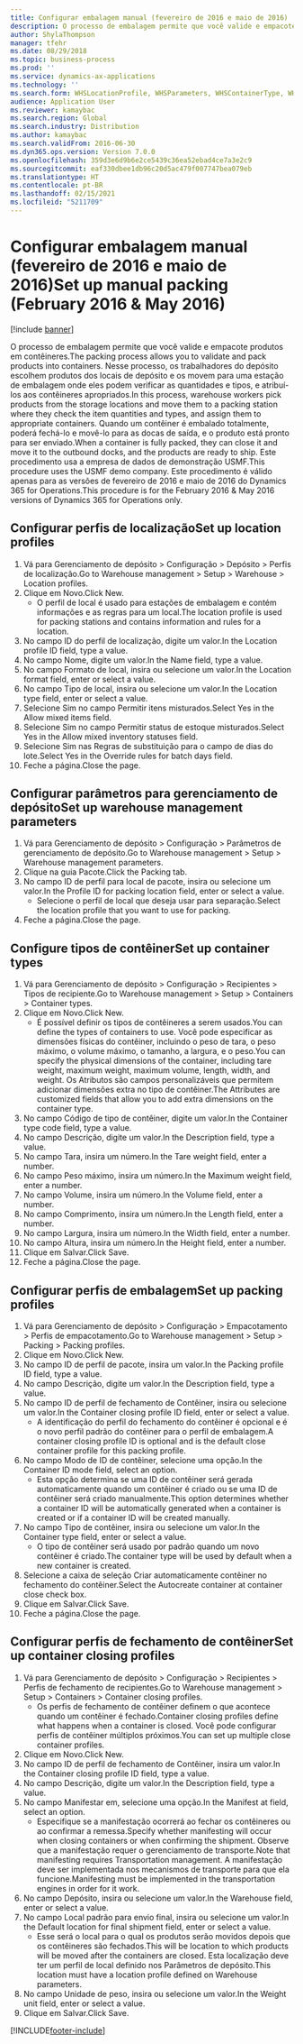```yaml
---
title: Configurar embalagem manual (fevereiro de 2016 e maio de 2016)
description: O processo de embalagem permite que você valide e empacote produtos em contêineres.
author: ShylaThompson
manager: tfehr
ms.date: 08/29/2018
ms.topic: business-process
ms.prod: ''
ms.service: dynamics-ax-applications
ms.technology: ''
ms.search.form: WHSLocationProfile, WHSParameters, WHSContainerType, WHSPackProfile, WHSCloseContainerProfile, InventLocationIdLookup, UnitOfMeasureLookup
audience: Application User
ms.reviewer: kamaybac
ms.search.region: Global
ms.search.industry: Distribution
ms.author: kamaybac
ms.search.validFrom: 2016-06-30
ms.dyn365.ops.version: Version 7.0.0
ms.openlocfilehash: 359d3e6d9b6e2ce5439c36ea52ebad4ce7a3e2c9
ms.sourcegitcommit: eaf330dbee1db96c20d5ac479f007747bea079eb
ms.translationtype: HT
ms.contentlocale: pt-BR
ms.lasthandoff: 02/15/2021
ms.locfileid: "5211709"
---
```

# <a name="set-up-manual-packing-february-2016--may-2016"></a><span data-ttu-id="7e794-103">Configurar embalagem manual (fevereiro de 2016 e maio de 2016)</span><span class="sxs-lookup"><span data-stu-id="7e794-103">Set up manual packing (February 2016 & May 2016)</span></span>

[!include [banner](../../includes/banner.md)]

<span data-ttu-id="7e794-104">O processo de embalagem permite que você valide e empacote produtos em contêineres.</span><span class="sxs-lookup"><span data-stu-id="7e794-104">The packing process allows you to validate and pack products into containers.</span></span> <span data-ttu-id="7e794-105">Nesse processo, os trabalhadores do depósito escolhem produtos dos locais de depósito e os movem para uma estação de embalagem onde eles podem verificar as quantidades e tipos, e atribuí-los aos contêineres apropriados.</span><span class="sxs-lookup"><span data-stu-id="7e794-105">In this process, warehouse workers pick products from the storage locations and move them to a packing station where they check the item quantities and types, and assign them to appropriate containers.</span></span> <span data-ttu-id="7e794-106">Quando um contêiner é embalado totalmente, poderá fechá-lo e movê-lo para as docas de saída, e o produto está pronto para ser enviado.</span><span class="sxs-lookup"><span data-stu-id="7e794-106">When a container is fully packed, they can close it and move it to the outbound docks, and the products are ready to ship.</span></span> <span data-ttu-id="7e794-107">Este procedimento usa a empresa de dados de demonstração USMF.</span><span class="sxs-lookup"><span data-stu-id="7e794-107">This procedure uses the USMF demo company.</span></span> <span data-ttu-id="7e794-108">Este procedimento é válido apenas para as versões de fevereiro de 2016 e maio de 2016 do Dynamics 365 for Operations.</span><span class="sxs-lookup"><span data-stu-id="7e794-108">This procedure is for the February 2016 & May 2016 versions of Dynamics 365 for Operations only.</span></span>


## <a name="set-up-location-profiles"></a><span data-ttu-id="7e794-109">Configurar perfis de localização</span><span class="sxs-lookup"><span data-stu-id="7e794-109">Set up location profiles</span></span>
1. <span data-ttu-id="7e794-110">Vá para Gerenciamento de depósito > Configuração > Depósito > Perfis de localização.</span><span class="sxs-lookup"><span data-stu-id="7e794-110">Go to Warehouse management > Setup > Warehouse > Location profiles.</span></span>
2. <span data-ttu-id="7e794-111">Clique em Novo.</span><span class="sxs-lookup"><span data-stu-id="7e794-111">Click New.</span></span>
    * <span data-ttu-id="7e794-112">O perfil de local é usado para estações de embalagem e contém informações e as regras para um local.</span><span class="sxs-lookup"><span data-stu-id="7e794-112">The location profile is used for packing stations and contains information and rules for a location.</span></span>  
3. <span data-ttu-id="7e794-113">No campo ID do perfil de localização, digite um valor.</span><span class="sxs-lookup"><span data-stu-id="7e794-113">In the Location profile ID field, type a value.</span></span>
4. <span data-ttu-id="7e794-114">No campo Nome, digite um valor.</span><span class="sxs-lookup"><span data-stu-id="7e794-114">In the Name field, type a value.</span></span>
5. <span data-ttu-id="7e794-115">No campo Formato de local, insira ou selecione um valor.</span><span class="sxs-lookup"><span data-stu-id="7e794-115">In the Location format field, enter or select a value.</span></span>
6. <span data-ttu-id="7e794-116">No campo Tipo de local, insira ou selecione um valor.</span><span class="sxs-lookup"><span data-stu-id="7e794-116">In the Location type field, enter or select a value.</span></span>
7. <span data-ttu-id="7e794-117">Selecione Sim no campo Permitir itens misturados.</span><span class="sxs-lookup"><span data-stu-id="7e794-117">Select Yes in the Allow mixed items field.</span></span>
8. <span data-ttu-id="7e794-118">Selecione Sim no campo Permitir status de estoque misturados.</span><span class="sxs-lookup"><span data-stu-id="7e794-118">Select Yes in the Allow mixed  inventory statuses field.</span></span>
9. <span data-ttu-id="7e794-119">Selecione Sim nas Regras de substituição para o campo de dias do lote.</span><span class="sxs-lookup"><span data-stu-id="7e794-119">Select Yes in the Override rules for batch days field.</span></span>
10. <span data-ttu-id="7e794-120">Feche a página.</span><span class="sxs-lookup"><span data-stu-id="7e794-120">Close the page.</span></span>

## <a name="set-up-warehouse-management-parameters"></a><span data-ttu-id="7e794-121">Configurar parâmetros para gerenciamento de depósito</span><span class="sxs-lookup"><span data-stu-id="7e794-121">Set up warehouse management parameters</span></span> 
1. <span data-ttu-id="7e794-122">Vá para Gerenciamento de depósito > Configuração > Parâmetros de gerenciamento de depósito.</span><span class="sxs-lookup"><span data-stu-id="7e794-122">Go to Warehouse management > Setup > Warehouse management parameters.</span></span>
2. <span data-ttu-id="7e794-123">Clique na guia Pacote.</span><span class="sxs-lookup"><span data-stu-id="7e794-123">Click the Packing tab.</span></span>
3. <span data-ttu-id="7e794-124">No campo ID de perfil para local de pacote, insira ou selecione um valor.</span><span class="sxs-lookup"><span data-stu-id="7e794-124">In the Profile ID for packing location field, enter or select a value.</span></span>
    * <span data-ttu-id="7e794-125">Selecione o perfil de local que deseja usar para separação.</span><span class="sxs-lookup"><span data-stu-id="7e794-125">Select the location profile that you want to use for packing.</span></span>  
4. <span data-ttu-id="7e794-126">Feche a página.</span><span class="sxs-lookup"><span data-stu-id="7e794-126">Close the page.</span></span>

## <a name="set-up-container-types"></a><span data-ttu-id="7e794-127">Configure tipos de contêiner</span><span class="sxs-lookup"><span data-stu-id="7e794-127">Set up container types</span></span>
1. <span data-ttu-id="7e794-128">Vá para Gerenciamento de depósito > Configuração > Recipientes > Tipos de recipiente.</span><span class="sxs-lookup"><span data-stu-id="7e794-128">Go to Warehouse management > Setup > Containers > Container types.</span></span>
2. <span data-ttu-id="7e794-129">Clique em Novo.</span><span class="sxs-lookup"><span data-stu-id="7e794-129">Click New.</span></span>
    * <span data-ttu-id="7e794-130">É possível definir os tipos de contêineres a serem usados.</span><span class="sxs-lookup"><span data-stu-id="7e794-130">You can define the types of containers to use.</span></span> <span data-ttu-id="7e794-131">Você pode especificar as dimensões físicas do contêiner, incluindo o peso de tara, o peso máximo, o volume máximo, o tamanho, a largura, e o peso.</span><span class="sxs-lookup"><span data-stu-id="7e794-131">You can specify the physical dimensions of the container, including tare weight, maximum weight, maximum volume, length, width, and weight.</span></span>  <span data-ttu-id="7e794-132">Os Atributos são campos personalizáveis que permitem adicionar dimensões extra no tipo de contêiner.</span><span class="sxs-lookup"><span data-stu-id="7e794-132">The Attributes are customized fields that allow you to add extra dimensions on the container type.</span></span>     
3. <span data-ttu-id="7e794-133">No campo Código de tipo de contêiner, digite um valor.</span><span class="sxs-lookup"><span data-stu-id="7e794-133">In the Container type code field, type a value.</span></span>
4. <span data-ttu-id="7e794-134">No campo Descrição, digite um valor.</span><span class="sxs-lookup"><span data-stu-id="7e794-134">In the Description field, type a value.</span></span>
5. <span data-ttu-id="7e794-135">No campo Tara, insira um número.</span><span class="sxs-lookup"><span data-stu-id="7e794-135">In the Tare weight field, enter a number.</span></span>
6. <span data-ttu-id="7e794-136">No campo Peso máximo, insira um número.</span><span class="sxs-lookup"><span data-stu-id="7e794-136">In the Maximum weight field, enter a number.</span></span>
7. <span data-ttu-id="7e794-137">No campo Volume, insira um número.</span><span class="sxs-lookup"><span data-stu-id="7e794-137">In the Volume field, enter a number.</span></span>
8. <span data-ttu-id="7e794-138">No campo Comprimento, insira um número.</span><span class="sxs-lookup"><span data-stu-id="7e794-138">In the Length field, enter a number.</span></span>
9. <span data-ttu-id="7e794-139">No campo Largura, insira um número.</span><span class="sxs-lookup"><span data-stu-id="7e794-139">In the Width field, enter a number.</span></span>
10. <span data-ttu-id="7e794-140">No campo Altura, insira um número.</span><span class="sxs-lookup"><span data-stu-id="7e794-140">In the Height field, enter a number.</span></span>
11. <span data-ttu-id="7e794-141">Clique em Salvar.</span><span class="sxs-lookup"><span data-stu-id="7e794-141">Click Save.</span></span>
12. <span data-ttu-id="7e794-142">Feche a página.</span><span class="sxs-lookup"><span data-stu-id="7e794-142">Close the page.</span></span>

## <a name="set-up-packing-profiles"></a><span data-ttu-id="7e794-143">Configurar perfis de embalagem</span><span class="sxs-lookup"><span data-stu-id="7e794-143">Set up packing profiles</span></span>
1. <span data-ttu-id="7e794-144">Vá para Gerenciamento de depósito > Configuração > Empacotamento > Perfis de empacotamento.</span><span class="sxs-lookup"><span data-stu-id="7e794-144">Go to Warehouse management > Setup > Packing > Packing profiles.</span></span>
2. <span data-ttu-id="7e794-145">Clique em Novo.</span><span class="sxs-lookup"><span data-stu-id="7e794-145">Click New.</span></span>
3. <span data-ttu-id="7e794-146">No campo ID de perfil de pacote, insira um valor.</span><span class="sxs-lookup"><span data-stu-id="7e794-146">In the Packing profile ID field, type a value.</span></span>
4. <span data-ttu-id="7e794-147">No campo Descrição, digite um valor.</span><span class="sxs-lookup"><span data-stu-id="7e794-147">In the Description field, type a value.</span></span>
5. <span data-ttu-id="7e794-148">No campo ID de perfil de fechamento de Contêiner, insira ou selecione um valor.</span><span class="sxs-lookup"><span data-stu-id="7e794-148">In the Container closing profile ID field, enter or select a value.</span></span>
    * <span data-ttu-id="7e794-149">A identificação do perfil do fechamento do contêiner é opcional e é o novo perfil padrão do contêiner para o perfil de embalagem.</span><span class="sxs-lookup"><span data-stu-id="7e794-149">A container closing profile ID is optional and is the default close container profile for this packing profile.</span></span>  
6. <span data-ttu-id="7e794-150">No campo Modo de ID de contêiner, selecione uma opção.</span><span class="sxs-lookup"><span data-stu-id="7e794-150">In the Container ID mode field, select an option.</span></span>
    * <span data-ttu-id="7e794-151">Esta opção determina se uma ID de contêiner será gerada automaticamente quando um contêiner é criado ou se uma ID de contêiner será criado manualmente.</span><span class="sxs-lookup"><span data-stu-id="7e794-151">This option determines whether a container ID will be automatically generated when a container is created or if a container ID will be created manually.</span></span>  
7. <span data-ttu-id="7e794-152">No campo Tipo de contêiner, insira ou selecione um valor.</span><span class="sxs-lookup"><span data-stu-id="7e794-152">In the Container type field, enter or select a value.</span></span>
    * <span data-ttu-id="7e794-153">O tipo de contêiner será usado por padrão quando um novo contêiner é criado.</span><span class="sxs-lookup"><span data-stu-id="7e794-153">The container type will be used by default when a new container is created.</span></span>  
8. <span data-ttu-id="7e794-154">Selecione a caixa de seleção Criar automaticamente contêiner no fechamento do contêiner.</span><span class="sxs-lookup"><span data-stu-id="7e794-154">Select the Autocreate container at container close check box.</span></span>
9. <span data-ttu-id="7e794-155">Clique em Salvar.</span><span class="sxs-lookup"><span data-stu-id="7e794-155">Click Save.</span></span>
10. <span data-ttu-id="7e794-156">Feche a página.</span><span class="sxs-lookup"><span data-stu-id="7e794-156">Close the page.</span></span>

## <a name="set-up-container-closing-profiles"></a><span data-ttu-id="7e794-157">Configurar perfis de fechamento de contêiner</span><span class="sxs-lookup"><span data-stu-id="7e794-157">Set up container closing profiles</span></span>
1. <span data-ttu-id="7e794-158">Vá para Gerenciamento de depósito > Configuração > Recipientes > Perfis de fechamento de recipientes.</span><span class="sxs-lookup"><span data-stu-id="7e794-158">Go to Warehouse management > Setup > Containers > Container closing profiles.</span></span>
    * <span data-ttu-id="7e794-159">Os perfis de fechamento de contêiner definem o que acontece quando um contêiner é fechado.</span><span class="sxs-lookup"><span data-stu-id="7e794-159">Container closing profiles define what happens when a container is closed.</span></span> <span data-ttu-id="7e794-160">Você pode configurar perfis de contêiner múltiplos próximos.</span><span class="sxs-lookup"><span data-stu-id="7e794-160">You can set up multiple close container profiles.</span></span>       
2. <span data-ttu-id="7e794-161">Clique em Novo.</span><span class="sxs-lookup"><span data-stu-id="7e794-161">Click New.</span></span>
3. <span data-ttu-id="7e794-162">No campo ID de perfil de fechamento de Contêiner, insira um valor.</span><span class="sxs-lookup"><span data-stu-id="7e794-162">In the Container closing profile ID field, type a value.</span></span>
4. <span data-ttu-id="7e794-163">No campo Descrição, digite um valor.</span><span class="sxs-lookup"><span data-stu-id="7e794-163">In the Description field, type a value.</span></span>
5. <span data-ttu-id="7e794-164">No campo Manifestar em, selecione uma opção.</span><span class="sxs-lookup"><span data-stu-id="7e794-164">In the Manifest at field, select an option.</span></span>
    * <span data-ttu-id="7e794-165">Especifique se a manifestação ocorrerá ao fechar os contêineres ou ao confirmar a remessa.</span><span class="sxs-lookup"><span data-stu-id="7e794-165">Specify whether manifesting will occur when closing containers or when confirming the shipment.</span></span> <span data-ttu-id="7e794-166">Observe que a manifestação requer o gerenciamento de transporte.</span><span class="sxs-lookup"><span data-stu-id="7e794-166">Note that manifesting requires Transportation management.</span></span> <span data-ttu-id="7e794-167">A manifestação deve ser implementada nos mecanismos de transporte para que ela funcione.</span><span class="sxs-lookup"><span data-stu-id="7e794-167">Manifesting must be implemented in the transportation engines in order for it work.</span></span>  
6. <span data-ttu-id="7e794-168">No campo Depósito, insira ou selecione um valor.</span><span class="sxs-lookup"><span data-stu-id="7e794-168">In the Warehouse field, enter or select a value.</span></span>
7. <span data-ttu-id="7e794-169">No campo Local padrão para envio final, insira ou selecione um valor.</span><span class="sxs-lookup"><span data-stu-id="7e794-169">In the Default location for final shipment field, enter or select a value.</span></span>
    * <span data-ttu-id="7e794-170">Esse será o local para o qual os produtos serão movidos depois que os contêineres são fechados.</span><span class="sxs-lookup"><span data-stu-id="7e794-170">This will be location to which products will be moved after the containers are closed.</span></span> <span data-ttu-id="7e794-171">Esta localização deve ter um perfil de local definido nos Parâmetros de depósito.</span><span class="sxs-lookup"><span data-stu-id="7e794-171">This location must have a location profile defined on Warehouse parameters.</span></span>  
8. <span data-ttu-id="7e794-172">No campo Unidade de peso, insira ou selecione um valor.</span><span class="sxs-lookup"><span data-stu-id="7e794-172">In the Weight unit field, enter or select a value.</span></span>
9. <span data-ttu-id="7e794-173">Clique em Salvar.</span><span class="sxs-lookup"><span data-stu-id="7e794-173">Click Save.</span></span>



[!INCLUDE[footer-include](../../../includes/footer-banner.md)]